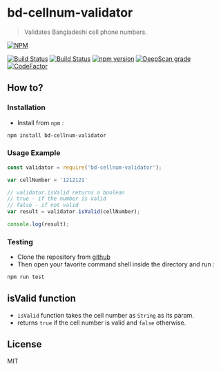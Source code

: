 # bd-cellnum-validator
> Validates Bangladeshi cell phone numbers.

[![NPM](https://nodei.co/npm/bd-cellnum-validator.png?downloads=true&downloadRank=true&stars=true)](https://nodei.co/npm/bd-cellnum-validator/)

[![Build Status](https://travis-ci.org/ShawonAshraf/bd-cellnum-validator.svg?branch=master)](https://travis-ci.org/ShawonAshraf/bd-cellnum-validator)
[![Build Status](https://dev.azure.com/shawonAshraf/bd-cellnum-validator/_apis/build/status/ShawonAshraf.bd-cellnum-validator?branchName=azure-pipelines)](https://dev.azure.com/shawonAshraf/bd-cellnum-validator/_build/latest?definitionId=8&branchName=azure-pipelines)
[![npm version](https://badge.fury.io/js/bd-cellnum-validator.svg)](https://badge.fury.io/js/bd-cellnum-validator) [![DeepScan grade](https://deepscan.io/api/teams/4763/projects/6519/branches/54718/badge/grade.svg)](https://deepscan.io/dashboard#view=project&tid=4763&pid=6519&bid=54718) [![CodeFactor](https://www.codefactor.io/repository/github/shawonashraf/bd-cellnum-validator/badge)](https://www.codefactor.io/repository/github/shawonashraf/bd-cellnum-validator)

## How to?
### Installation

- Install from `npm` :
```bash
npm install bd-cellnum-validator
```

### Usage Example

```javascript
const validator = require('bd-cellnum-validator');

var cellNumber = '1212121'

// validator.isValid returns a boolean
// true - if the number is valid
// false - if not valid
var result = validator.isValid(cellNumber);

console.log(result);
```

### Testing
- Clone the repository from [github](https://github.com/ShawonAshraf/bd-cellnum-validator)
- Then open your favorite command shell inside the directory and run :

```bash
npm run test
```

## isValid function
 - `isValid` function takes the cell number as `String`  as its param.
 - returns `true` if the cell number is valid and `false` otherwise.

## License
MIT
